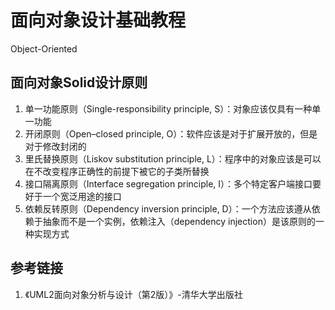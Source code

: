 # 面向对象设计基础教程

Object-Oriented

## 面向对象Solid设计原则

1. 单一功能原则（Single-responsibility principle, S）：对象应该仅具有一种单一功能
2. 开闭原则（Open–closed principle, O）：软件应该是对于扩展开放的，但是对于修改封闭的
3. 里氏替换原则（Liskov substitution principle, L）：程序中的对象应该是可以在不改变程序正确性的前提下被它的子类所替换
4. 接口隔离原则（Interface segregation principle, I）：多个特定客户端接口要好于一个宽泛用途的接口
5. 依赖反转原则（Dependency inversion principle, D）：一个方法应该遵从依赖于抽象而不是一个实例，依赖注入（dependency injection）是该原则的一种实现方式



## 参考链接
1. 《UML2面向对象分析与设计（第2版）》-清华大学出版社